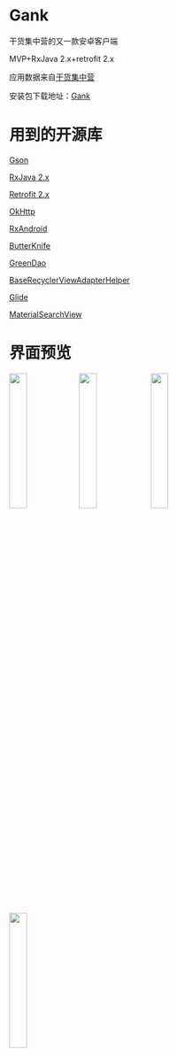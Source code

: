 # Gank
干货集中营的又一款安卓客户端

MVP+RxJava 2.x+retrofit 2.x

应用数据来自[干货集中营](https://gank.io/)

安装包下载地址：[Gank](http://www.coolapk.com/apk/com.github.xiaofei_dev.gank)
# 用到的开源库
[Gson](https://github.com/google/gson)

[RxJava 2.x](https://github.com/ReactiveX/RxJava)

[Retrofit 2.x](https://github.com/square/retrofit)

[OkHttp](https://github.com/square/okhttp)

[RxAndroid](https://github.com/ReactiveX/RxAndroid)

[ButterKnife](https://github.com/JakeWharton/butterknife)

[GreenDao](https://github.com/greenrobot/greenDAO)

[BaseRecyclerViewAdapterHelper](https://github.com/CymChad/BaseRecyclerViewAdapterHelper)

[Glide](https://github.com/bumptech/glide)

[MaterialSearchView](https://github.com/MiguelCatalan/MaterialSearchView)

# 界面预览

<img src="https://github.com/xiaofei-dev/Gank/blob/master/art/enframe_2017-04-30-10-31-21.png" width="25%" height="25%"><img src="https://github.com/xiaofei-dev/Gank/blob/master/art/enframe_2017-04-30-10-31-36.png" width="25%" height="25%">
<img src="https://github.com/xiaofei-dev/Gank/blob/master/art/enframe_2017-04-29-21-01-17.png" width="25%" height="25%"><img src="https://github.com/xiaofei-dev/Gank/blob/master/art/enframe_2017-04-29-21-01-41.png" width="25%" height="25%">


